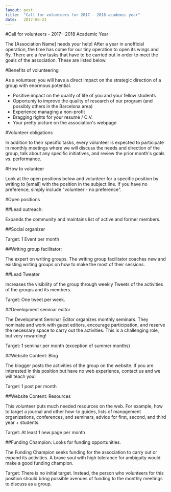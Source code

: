 ```yaml
---
layout: post
title:  "Call for volunteers for 2017 - 2018 academic year"
date:   2017-06-21
---
```


#Call for volunteers - 2017--2018 Academic Year

The [Association Name] needs your help! After a year in unofficial operation, the time has come for our tiny operation to open its wings and fly. There are a few tasks that have to be carried out in order to meet the goals of the association. These are listed below. 


#Benefits of volunteering

As a volunteer, you will have a direct impact on the strategic direction of a group with enormous potential. 
 - Positive impact on the quality of life of you and your fellow students
 - Opportuniy to improve the quality of research of our program (and possibly others in the Barcelona area)
 - Experience managing a non-profit
 - Bragging rights for your resumé / C.V.
 - Your pretty picture on the association's webpage

#Volunteer obligations

In addition to their specific tasks, every volunteer is expected to participate in monthly meetings where we will discuss the needs and direction of the group, talk about any specific initiatives, and review the prior month's goals vs. performance.

#How to volunteer

Look at the open positions below and volunteer for a specific position by writing to [email] with the position in the subject line. If you have no preference, simply include "volunteer - no preference". 

#Open positions

##Lead outreach: 

Expands the community and maintains list of active and former members. 

##Social organizer 

Target: 1 Event per month

##Writing group facilitator: 

The expert on writing groups. The writing group facilitator coaches new and existing writing groups on how to make the most of their sessions.

##Lead Tweater

Increases the visibility of the group through weekly Tweets of the activities of the groups and its members.

Target: One tweet per week.

##Development seminar editor

The Development Seminar Editor organizes monthly seminars. They nominate and work with guest editors, encourage participation, and reserve the necessary space to carry out the activities. This is a challenging role, but very rewarding!

Target: 1 seminar per month (exception of summer months)


##Website Content: Blog

The blogger posts the activities of the group on the website. If you are interested in this position but have no web experience, contact us and we will teach you!

Target: 1 post per month

##Website Content: Resources 

This volunteer puts much needed resources on the web. For example, how to target a journal and other how-to guides, lists of management organizations, conferences, and seminars, advice for first, second, and third year + students.

Target: At least 1 new page per month

##Funding Champion: Looks for funding opportunities. 

The Funding Champion seeks funding for the association to carry out or expand its activities. A brave soul with high tolerance for ambiguity would make a good funding champion.

Target: There is no initial target. Instead, the person who volunteers for this position should bring possible avenues of funding to the monthly meetings to discuss as a group.  
